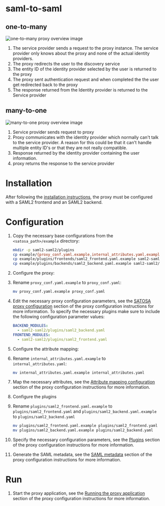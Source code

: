 # saml-to-saml

## one-to-many
![](images/one-to-many_proxy_uscase.png "one-to-many proxy overview image")

1. The service provider sends a request to the proxy instance. The service provider only knows about the proxy and none of the actual identity providers.
1. The proxy redirects the user to the discovery service 
1. The entity ID of the identity provider selected by the user is returned to the proxy 
1. The proxy sent authentication request and when completed the the user get redirected back to the proxy
1. The response returned from the Identity provider is returned to the Service provider

## many-to-one
![](images/many-to-one.png "many-to-one proxy overview image")

1. Service provider sends request to proxy
1. Proxy communicates with the identity provider which normally can't talk to the service provider. 
A reason for this could be that it can't handle multiple entity ID's or that they are not really
compatible.
1. Response returned by the identity provider containing the user information.
1. proxy returns the response to the service provider

# Installation
After following the [installation instructions](README.md#installation), the proxy must
be configured with a SAML2 frontend and an SAML2 backend.


# Configuration

1. Copy the necessary base configurations from the `<satosa_path>/example` directory:
   ```bash
   mkdir -p saml2-saml2/plugins
   cp example/{proxy_conf.yaml.example,internal_attributes.yaml.example} saml2-saml2/
   cp example/plugins/frontends/saml2_frontend.yaml.example saml2-saml2/plugins/
   cp example/plugins/backends/saml2_backend.yaml.example saml2-saml2/plugins/
   ```
   
1. Configure the proxy:
  1. Rename `proxy_conf.yaml.example` to `proxy_conf.yaml`:
     ```bash
     mv proxy_conf.yaml.example proxy_conf.yaml
     ```

  1. Edit the necessary proxy configuration parameters, see the [SATOSA proxy
     configuration](README.md#proxy_conf) section of the proxy configuration instructions
     for more information.
     To specify the necessary plugins make sure to include the following
     configuration parameter values:
     ```yaml  
     BACKEND_MODULES:
       - saml2-saml2/plugins/saml2_backend.yaml
     FRONTEND_MODULES:
       - saml2-saml2/plugins/saml2_frontend.yaml
     ```

1. Configure the attribute mapping:
  1. Rename `internal_attributes.yaml.example` to `internal_attributes.yaml`:
     ```bash
     mv internal_attributes.yaml.example internal_attributes.yaml
     ```

  1. Map the necessary attributes, see the [Attribute mapping configuration](README.md#attribute-mapping-configuration-internal_attributesyaml)
     section of the proxy configuration instructions for more
     information.

1. Configure the plugins
  1. Rename `plugins/saml2_frontend.yaml.example` to `plugins/saml2_frontend.yaml`
     and `plugins/saml2_backend.yaml.example` to `plugins/saml2_backend.yaml`
     ```bash
     mv plugins/saml2_frontend.yaml.example plugins/saml2_frontend.yaml
     mv plugins/saml2_backend.yaml.example plugins/saml2_backend.yaml
     ```

  1. Specify the necessary configuration parameters, see the [Plugins](README.md#plugins) section
     of the proxy configuration instructions for more information.

1. Generate the SAML metadata, see the [SAML metadata](README.md#saml_metadata) section of the
   proxy configuration instructions for more information.

# Run
1. Start the proxy application, see the [Running the proxy application](README.md#run) section of
   the proxy configuration instructions for more information.
